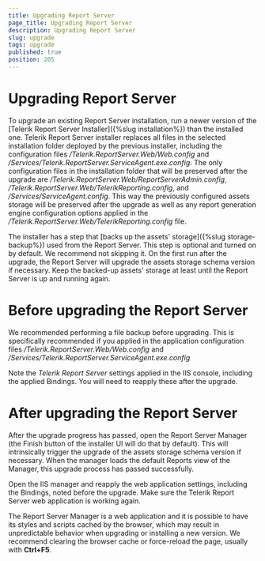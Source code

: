```yaml
---
title: Upgrading Report Server
page_title: Upgrading Report Server
description: Upgrading Report Server
slug: upgrade
tags: upgrade
published: true
position: 205
---
```


# Upgrading Report Server

To upgrade an existing Report Server installation, run a newer version of the [Telerik Report Server Installer]({%slug installation%}) than the installed one.
Telerik Report Server installer replaces all files in the selected installation folder deployed by the previous installer, including the configuration files _/Telerik.ReportServer.Web/Web.config_ and _/Services/Telerik.ReportServer.ServiceAgent.exe.config_.
The only configuration files in the installation folder that will be preserved after the upgrade are _/Telerik.ReportServer.Web/ReportServerAdmin.config_, _/Telerik.ReportServer.Web/TelerikReporting.config_, and _/Services/ServiceAgent.config_.
This way the previously configured assets storage will be preserved after the upgrade as well as any report generation engine configuration options applied in the _/Telerik.ReportServer.Web/TelerikReporting.config_ file.

The installer has a step that [backs up the assets' storage]({%slug storage-backup%}) used from the Report Server. This step is optional and turned on by default. We recommend not skipping it. On the first run after the upgrade, the Report Server will upgrade the assets storage schema version if necessary. Keep the backed-up assets' storage at least until the Report Server is up and running again.

# Before upgrading the Report Server

We recommended performing a file backup before upgrading. This is specifically recommended if you applied in the application configuration files _/Telerik.ReportServer.Web/Web.config_ and _/Services/Telerik.ReportServer.ServiceAgent.exe.config_

Note the _Telerik Report Server_ settings applied in the IIS console, including the applied Bindings. You will need to reapply these after the upgrade. 

# After upgrading the Report Server

After the upgrade progress has passed, open the Report Server Manager (the Finish button of the installer UI will do that by default). This will intrinsically trigger the upgrade of the assets storage schema version if necessary. When the manager loads the default Reports view of the Manager, this upgrade process has passed successfully.

Open the IIS manager and reapply the web application settings, including the Bindings, noted before the upgrade. Make sure the Telerik Report Server web application is working again.

The Report Server Manager is a web application and it is possible to have its styles and scripts cached by the browser, which may result in unpredictable behavior when upgrading or installing a new version. We recommend clearing the browser cache or force-reload the page, usually with **Ctrl+F5**.
